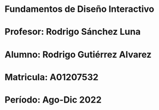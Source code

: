# Fundamentos de Diseño Interactivo
# Profesor: Rodrigo Sánchez Luna
# Alumno: Rodrigo Gutiérrez Alvarez
# Matricula: A01207532
# Período: Ago-Dic 2022
